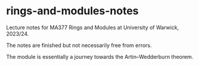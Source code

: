 # rings-and-modules-notes
Lecture notes for MA377 Rings and Modules at University of Warwick, 2023/24.

The notes are finished but not necessarily free from errors.

The module is essentially a journey towards the Artin–Wedderburn theorem.